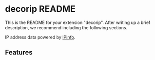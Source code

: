 # decorip README

This is the README for your extension "decorip". 
After writing up a brief description, we recommend including the following sections.

IP address data powered by [IPinfo]("https://ipinfo.io").

## Features

